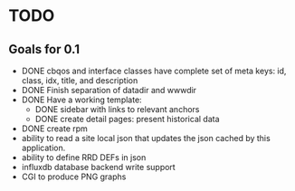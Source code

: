 TODO
=====

Goals for 0.1
----------------

* DONE cbqos and interface classes have complete set of meta keys: id, class,
  idx, title, and description
* DONE Finish separation of datadir and wwwdir
* DONE Have a working template:
  * DONE sidebar with links to relevant anchors
  * DONE create detail pages: present historical data
* DONE create rpm
* ability to read a site local json that updates the json cached by this
  application.
* ability to define RRD DEFs in json
* influxdb database backend write support
* CGI to produce PNG graphs
